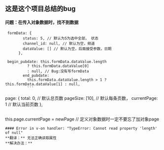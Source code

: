## 这是这个项目总结的bug
#### 问题：在传入对象数据时，找不到数据
```
 formData: {
        status: 5, // 默认为5为选中全部， 状态
        channel_id: null, // 默认为空，频道
        dataValue: [] // 默认为空，后面接受参数，日期
      },
```
```
 begin_pubdate: this.formData.dataValue.length
          ? this.formData.dataValue[0]
          : null, // Bug:没有写formData
        end_pubdate:
          this.formData.dataValue.length > 1 ? this.formData.dataValue[1] : null,
          ```
```
page: {
        total: 0, // 默认总页数
        pageSize: [10], // 默认每条页数，
        currentPage: 1 // 默认当前页数
      },
```
```
this.page.currentPage = newPage // 定义对象数据时一定不要忘了加对象page
```
#### Error in v-on handler: "TypeError: Cannot read property 'length' of null"
**翻译：** 无法正确读取属性
**解决办法：**